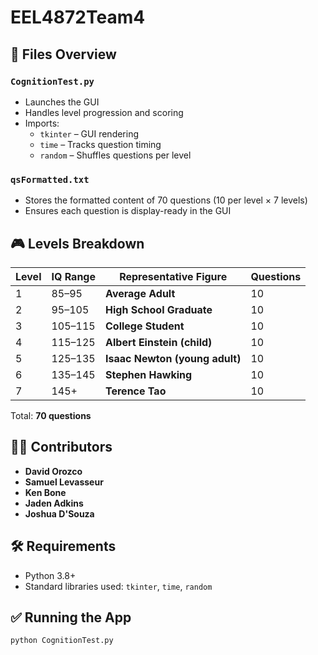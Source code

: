 # EEL4872Team4


## 📁 Files Overview

### `CognitionTest.py`

- Launches the GUI
- Handles level progression and scoring
- Imports:  
  - `tkinter` – GUI rendering  
  - `time` – Tracks question timing  
  - `random` – Shuffles questions per level

### `qsFormatted.txt`

- Stores the formatted content of 70 questions (10 per level × 7 levels)
- Ensures each question is display-ready in the GUI

## 🎮 Levels Breakdown

| Level | IQ Range        | Representative Figure           | Questions |
|-------|------------------|----------------------------------|-----------|
| 1     | 85–95            | **Average Adult**                | 10        |
| 2     | 95–105           | **High School Graduate**         | 10        |
| 3     | 105–115          | **College Student**              | 10        |
| 4     | 115–125          | **Albert Einstein (child)**      | 10        |
| 5     | 125–135          | **Isaac Newton (young adult)**   | 10        |
| 6     | 135–145          | **Stephen Hawking**              | 10        |
| 7     | 145+             | **Terence Tao**                  | 10        |

Total: **70 questions**

## 👨‍💻 Contributors

- **David Orozco** 
- **Samuel Levasseur**
- **Ken Bone**
- **Jaden Adkins**
- **Joshua D'Souza**

## 🛠 Requirements

- Python 3.8+
- Standard libraries used: `tkinter`, `time`, `random`

## ✅ Running the App

```bash
python CognitionTest.py
